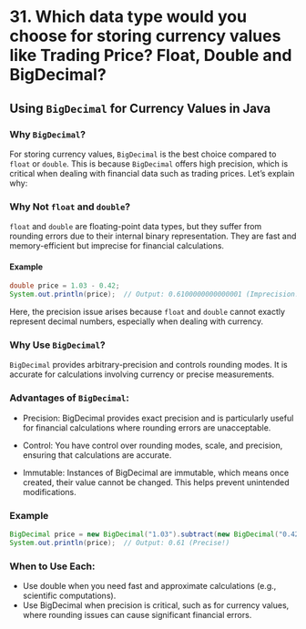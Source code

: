 # 31. Which data type would you choose for storing currency values like Trading Price? Float, Double and BigDecimal?


## Using `BigDecimal` for Currency Values in Java

### Why `BigDecimal`?

For storing currency values, `BigDecimal` is the best choice compared to `float` or `double`. This is because `BigDecimal` offers high precision, which is critical when dealing with financial data such as trading prices. Let’s explain why:

### Why Not `float` and `double`?

`float` and `double` are floating-point data types, but they suffer from rounding errors due to their internal binary representation. They are fast and memory-efficient but imprecise for financial calculations.

#### Example

```java
double price = 1.03 - 0.42;
System.out.println(price);  // Output: 0.6100000000000001 (Imprecision!)
```
Here, the precision issue arises because `float` and `double` cannot exactly represent decimal numbers, especially when dealing with currency.

### Why Use `BigDecimal`?

`BigDecimal` provides arbitrary-precision and controls rounding modes. It is accurate for calculations involving currency or precise measurements.

### Advantages of `BigDecimal`:
- Precision: BigDecimal provides exact precision and is particularly useful for financial calculations where rounding errors are unacceptable.

- Control: You have control over rounding modes, scale, and precision, ensuring that calculations are accurate.

- Immutable: Instances of BigDecimal are immutable, which means once created, their value cannot be changed. This helps prevent unintended modifications.

### Example

```java
BigDecimal price = new BigDecimal("1.03").subtract(new BigDecimal("0.42"));
System.out.println(price);  // Output: 0.61 (Precise!)
```

### When to Use Each:
- Use double when you need fast and approximate calculations (e.g., scientific computations).
- Use BigDecimal when precision is critical, such as for currency values, where rounding issues can cause significant financial errors.
